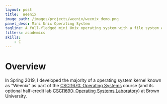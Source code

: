 ```yaml
---
layout: post
title:  Weenix
image_path: /images/projects/weenix/weenix_demo.png
panel_desc: Mini Unix Operating System
tagline: A full-fledged mini Unix operating system with a file system and capable of making system calls
filters: academics
skills:
    - C
---
```


# Overview

In Spring 2019, I developed the majority of a operating system kernel known as "Weenix" as part of the <a href="https://cs.brown.edu/courses/csci1670/">CSCI1670: Operating Systems</a> course (and its optional half-credit lab <a href="http://cs.brown.edu/courses/cs167/content/weenix-doc.pdf">CSCI1690: Operating Systems Laboratory</a>) at Brown University.